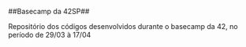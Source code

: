 ##Basecamp da 42SP##

Repositório dos códigos desenvolvidos durante o basecamp da 42, no período de 29/03 à 17/04
